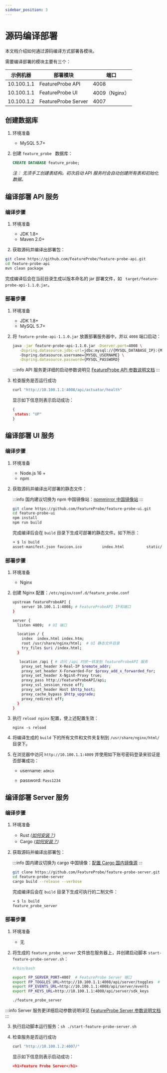 ```yaml
---
sidebar_position: 3
---
```


# 源码编译部署

本文档介绍如何通过源码编译方式部署各模块。

需要编译部署的模块主要有三个：

| 示例机器   | 部署模块            | 端口          |
| ---------- | ------------------- | ------------- |
| 10.100.1.1 | FeatureProbe API    | 4008          |
| 10.100.1.1 | FeatureProbe UI     | 4009（Nginx） |
| 10.100.1.2 | FeatureProbe Server | 4007          |

## 创建数据库

1. 环境准备

   - MySQL 5.7+

2. 创建 `feature_probe ` 数据库：

   ```sql
   CREATE DATABASE feature_probe; 
   ```

   *注： 无须手工创建表结构。初次启动 API 服务时会自动创建所有表和初始化数据。*



## 编译部署 API 服务

### 编译步骤 

1. 环境准备

   - JDK 1.8+
   - Maven 2.0+

    

2. 获取源码并编译出部署包：

  ```bash
  git clone https://github.com/FeatureProbe/feature-probe-api.git
  cd feature-probe-api
  mvn clean package
  ```

  完成编译后会在当前目录生成以版本命名的 jar 部署文件，如 ` target/feature-probe-api-1.1.0.jar`。

### 部署步骤

1. 环境准备

   - JDK 1.8+
   - MySQL 5.7+

2. 将 `feature-probe-api-1.1.0.jar` 放置部署服务器中，并以 `4008` 端口启动：

   ```bash
   java -jar feature-probe-api-1.1.0.jar -Dserver.port=4008 \
      -Dspring.datasource.jdbc-url=jdbc:mysql://{MYSQL_DATABASE_IP}:{MYSQL_PORT}/feature_probe \  # 数据库 IP/端口和库名
      -Dspring.datasource.username={MYSQL_USERNAME} \
      -Dspring.datasource.password={MYSQL_PASSWORD} 
   ```

   :::info
   API 服务更详细的启动参数说明见 [FeatureProbe API 参数说明文档](../../reference/deployment-configuration#featureprobe-api)
   :::

3. 检查服务是否运行成功

   ```bash
   curl "http://10.100.1.1:4008/api/actuator/health"
   ```

   显示如下信息则表示启动成功：

   ```json
   {
   	status: "UP"
   }
   ```




## 编译部署 UI 服务

### 编译步骤 

1. 环境准备

   * Node.js 16 +
   * npm


2. 获取源码并编译出可部署的静态文件：

   :::info
   国内建议切换为 npm 中国镜像站：[npmmirror 中国镜像站](https://npmmirror.com/)
   :::
   
   ```bash
   git clone https://github.com/FeatureProbe/feature-probe-ui.git
   cd feature-probe-ui
   npm install
   npm run build
   ```
   
   完成编译后会在 `build` 目录下生成可部署的静态文件。如下所示：
   
   ```bash
   ➜ $ ls build 
   asset-manifest.json favicon.ico         index.html          static/


### 部署步骤

1. 环境准备

   - Nginx

2. 创建 Nginx 配置：`/etc/nginx/conf.d/feature_probe.conf`

   ```bash
   upstream featureProbeAPI {
       server 10.100.1.1:4008; # FeatureProbeAPI IP和端口
   }
   
   server {
     listen 4009;  # UI 端口
   
     location / {
       index  index.html index.htm;
       root /usr/share/nginx/html;  # UI 静态文件目录
       try_files $uri /index.html;
     }
   
      location /api { # 访问 /api 时统一转发到 featureProbeAPI 服务
       proxy_set_header X-Real-IP $remote_addr;
       proxy_set_header X-Forwarded-For $proxy_add_x_forwarded_for;
       proxy_set_header X-NginX-Proxy true;
       proxy_pass http://featureProbeAPI/api;
       proxy_ssl_session_reuse off;
       proxy_set_header Host $http_host;
       proxy_cache_bypass $http_upgrade;
       proxy_redirect off;
     }
   }
   ```


3. 执行 `reload nginx` 配置，使上述配置生效：

   ```nginx -s reload
   nginx -s reload
   ```

4. 将编译生成的 `build` 下的所有文件和文件夹复制到 `/usr/share/nginx/html/` 目录下。

5. 在浏览器中访问 `http://10.100.1.1:4009` 并使用如下账号密码登录来验证是否部署成功：

      - username: `admin`

      - password: `Pass1234`

        

## 编译部署 Server 服务

### 编译步骤 

1. 环境准备

   * Rust *([如何安装？](https://www.rust-lang.org/tools/install))*
   * Cargo *([如何安装？](https://doc.rust-lang.org/cargo/getting-started/installation.html))*


2. 获取源码并编译出部署包：

   :::info
   国内建议切换为 cargo 中国镜像：[配置 Cargo 国内镜像源](https://mirrors.tuna.tsinghua.edu.cn/help/crates.io-index.git/)
   :::
   
   ```bash
   git clone https://github.com/FeatureProbe/feature-probe-server.git
   cd feature-probe-server
   cargo build --release --verbose
   ```
   
   完成编译后会在 `build` 目录下生成可执行的二制文件：
   
   ```bash
   ➜ $ ls build 
   feature_probe_server
   ```


### 部署步骤

1. 环境准备

   - 无

2. 将生成的 `feature_probe_server` 文件放在服务器上，并创建启动脚本 `start-feature-probe-server.sh`：

   ```bash
   #/bin/bash
   
   export FP_SERVER_PORT=4007  # FeatureProbe Server 端口
   export FP_TOGGLES_URL=http://10.100.1.1:4008/api/server/toggles  # FeatureProbe API IP 和端口号
   export FP_EVENTS_URL=http://10.100.1.1:4008/api/server/events
   export FP_KEYS_URL=http://10.100.1.1:4008/api/server/sdk_keys
   
   ./feature_probe_server 
   ```

  :::info
  Server 服务更详细启动参数说明详见 [FeatureProbe Server 参数说明文档](../../reference/deployment-configuration#featureprobe-server)
  :::

3. 执行启动脚本运行服务：`sh ./start-feature-probe-server.sh`

4. 检查服务是否运行成功

   ```bash
   curl "http://10.100.1.2:4007/"
   ```

   显示如下信息则表示启动成功：

   ```json
   <h1>Feature Probe Server</h1>
   ```

